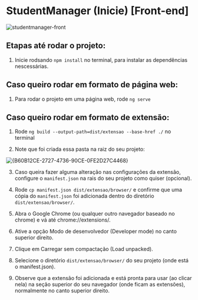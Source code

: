 # StudentManager (Inicie) [Front-end]

![studentmanager-front](https://github.com/user-attachments/assets/6aa6e0dd-f40d-4668-8c9d-746d69412e10)

## Etapas até rodar o projeto:

1. Inicie rodsando `npm install` no terminal, para instalar as dependências nescessárias.

## Caso queiro rodar em formato de página web:

1. Para rodar o projeto em uma página web, rode `ng serve`

## Caso queiro rodar em formato de extensão:

1. Rode `ng build --output-path=dist/extensao --base-href ./` no terminal

2. Note que foi criada essa pasta na raiz do seu projeto:
   
![{B60B12CE-2727-4736-90CE-0FE2D27C4468}](https://github.com/user-attachments/assets/12b49f18-7ddd-425d-abd7-449168b6a725)

3. Caso queira fazer alguma alteração nas configurações da extensão, configure o `manifest.json` na rais do seu projeto como quiser (opcional).

4. Rode `cp manifest.json dist/extensao/browser/` e confirme que uma cópia do `manifest.json` foi adicionada dentro do diretório `dist/extensao/browser/`.
  
5. Abra o Google Chrome (ou qualquer outro navegador baseado no chrome) e vá até chrome://extensions/.
  
6. Ative a opção Modo de desenvolvedor (Developer mode) no canto superior direito.
  
7. Clique em Carregar sem compactação (Load unpacked).

8. Selecione o diretório `dist/extensao/browser/` do seu projeto (onde está o manifest.json).

9. Observe que a extensão foi adicionada e está pronta para usar (ao clicar nela) na seção superior do seu navegador (onde ficam as extensões), normalmente no canto superior direito.

   
